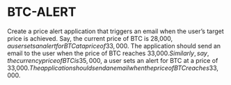 # BTC-ALERT
Create a price alert application that triggers an email when the user’s target price is achieved. Say, the current price of BTC is 28,000$, a user sets an alert for BTC at a price of 33,000$. The application should send an email to the user when the price of BTC reaches 33,000$. Similarly, say, the currency price of BTC is 35,000$, a user sets an alert for BTC at a price of 33,000$. The application should send an email when the price of BTC reaches 33,000$.
